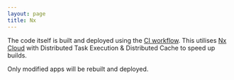 ```yaml
---
layout: page
title: Nx
---
```


The code itself is built and deployed using the [CI workflow](./.github/workflows/ci.yml). This utilises [Nx Cloud](https://cloud.nx.app/) with Distributed Task Execution & Distributed Cache to speed up builds.

Only modified apps will be rebuilt and deployed.
